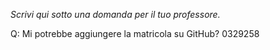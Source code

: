 _Scrivi qui sotto una domanda per il tuo professore._

Q: Mi potrebbe aggiungere la matricola su GitHub? 0329258


